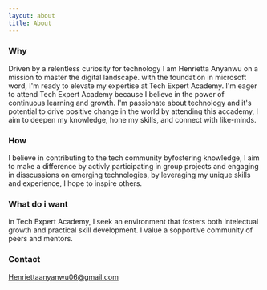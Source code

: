 ```yaml
---
layout: about
title: About
---
```


### Why

Driven by a relentless curiosity for  technology I am Henrietta Anyanwu on a mission to master the digital landscape. with the foundation in microsoft word, I'm ready to elevate my expertise at Tech Expert Academy. I'm eager to attend Tech Expert Academy because I believe in the power of continuous learning and growth. I'm passionate about technology and it's potential to drive positive change in the world by attending this accademy, I aim to deepen my knowledge, hone my skills, and connect with like-minds. 

### How

I believe in contributing to the tech community byfostering knowledge, I aim to make a difference by activly participating in group projects and engaging in disscussions on emerging technologies, by leveraging my unique skills and experience, I hope to inspire others. 

### What do i want

in Tech Expert Academy, I seek an environment that fosters both intelectual growth and practical skill development. I value a sopportive community of peers and mentors. 

### Contact

Henriettaanyanwu06@gmail.com  
